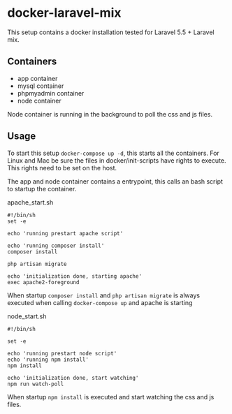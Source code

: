 # docker-laravel-mix
This setup contains a docker installation tested for Laravel 5.5 + Laravel mix.

## Containers

- app container
- mysql container
- phpmyadmin container
- node container


Node container is running in the background to poll the css and js files.

## Usage

To start this setup `docker-compose up -d`, this starts all the containers. For Linux and Mac be sure the files in docker/init-scripts have rights to execute. This rights need to be set on the host.

The app and node container contains a entrypoint, this calls an bash script to startup the container.

apache_start.sh

	#!/bin/sh
	set -e

	echo 'running prestart apache script'
	
	echo 'running composer install'
	composer install
	
	php artisan migrate
	
	echo 'initialization done, starting apache'
	exec apache2-foreground

When startup `composer install` and `php artisan migrate`  is always executed when calling `docker-compose up` and apache is starting

node_start.sh

	#!/bin/sh

	set -e
	
	echo 'running prestart node script'
	echo 'running npm install'
	npm install
	
	echo 'initialization done, start watching'
	npm run watch-poll

When startup `npm install` is executed and start watching the css and js files.
